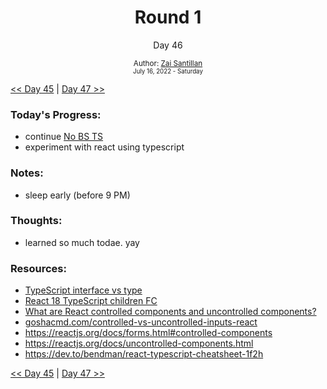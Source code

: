<div align="center">
  <h1>Round 1</h1>
  <p>Day 46</p>
  <sub>
    Author: <a href="https://github.com/plskz" target="_blank">Zai Santillan</a>
    <br>
    <small>July 16, 2022 - Saturday</small>
  </sub>
</div>

[<< Day 45](day045.md) | [Day 47 >>](day047.md)

### Today's Progress:

- continue [No BS TS](https://youtube.com/playlist?list=PLNqp92_EXZBJYFrpEzdO2EapvU0GOJ09n)
- experiment with react using typescript

### Notes:

- sleep early (before 9 PM)

### Thoughts:

- learned so much todae. yay

### Resources:

- [TypeScript interface vs type](https://pawelgrzybek.com/typescript-interface-vs-type/)
- [React 18 TypeScript children FC](https://stackoverflow.com/questions/71788254/react-18-typescript-children-fc)
- [What are React controlled components and uncontrolled components?](https://stackoverflow.com/questions/42522515/what-are-react-controlled-components-and-uncontrolled-components)
- [goshacmd.com/controlled-vs-uncontrolled-inputs-react](https://goshacmd.com/controlled-vs-uncontrolled-inputs-react/#conclusion)
- https://reactjs.org/docs/forms.html#controlled-components
- https://reactjs.org/docs/uncontrolled-components.html
- https://dev.to/bendman/react-typescript-cheatsheet-1f2h

[<< Day 45](day045.md) | [Day 47 >>](day047.md)
